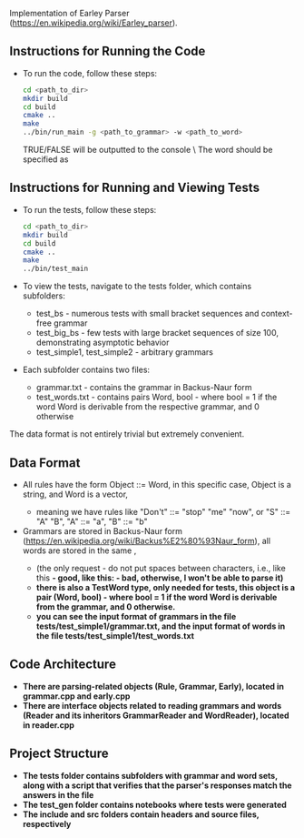 Implementation of Earley Parser (https://en.wikipedia.org/wiki/Earley_parser).

## Instructions for Running the Code
* To run the code, follow these steps:
    ```bash
    cd <path_to_dir>
    mkdir build
    cd build
    cmake ..
    make
    ../bin/run_main -g <path_to_grammar> -w <path_to_word>
    ```
    TRUE/FALSE will be outputted to the console \\
    The word should be specified as <C><L><O><V><O>

## Instructions for Running and Viewing Tests
* To run the tests, follow these steps:
    ```bash
    cd <path_to_dir>
    mkdir build
    cd build
    cmake ..
    make
    ../bin/test_main
    ```

* To view the tests, navigate to the tests folder, which contains subfolders:
    * test_bs - numerous tests with small bracket sequences and context-free grammar
    * test_big_bs - few tests with large bracket sequences of size 100, demonstrating asymptotic behavior
    * test_simple1, test_simple2 - arbitrary grammars
* Each subfolder contains two files:
    * grammar.txt - contains the grammar in Backus-Naur form
    * test_words.txt - contains pairs Word, bool - where bool = 1 if the word Word is derivable from the respective grammar, and 0 otherwise

The data format is not entirely trivial but extremely convenient.
## Data Format
* All rules have the form Object ::= Word, in this specific case, Object is a string, and Word is a vector<string>,
    * meaning we have rules like "Don't" ::= "stop" "me" "now", or "S" ::= "A" "B", "A" ::= "a", "B" ::= "b"
* Grammars are stored in Backus-Naur form (https://en.wikipedia.org/wiki/Backus%E2%80%93Naur_form), all words are stored in the same <format>,
    * (the only request - do not put spaces between characters, i.e., like this <A><B> - good, like this: <A> <B> - bad, otherwise, I won't be able to parse it)
    * there is also a TestWord type, only needed for tests, this object is a pair (Word, bool) - where bool = 1 if the word Word is derivable from the grammar, and 0 otherwise.
    * you can see the input format of grammars in the file tests/test_simple1/grammar.txt, and the input format of words in the file tests/test_simple1/test_words.txt

## Code Architecture
* There are parsing-related objects (Rule, Grammar, Early), located in grammar.cpp and early.cpp
* There are interface objects related to reading grammars and words (Reader and its inheritors GrammarReader and WordReader), located in reader.cpp

## Project Structure
* The tests folder contains subfolders with grammar and word sets, along with a script that verifies that the parser's responses match the answers in the file
* The test_gen folder contains notebooks where tests were generated
* The include and src folders contain headers and source files, respectively

